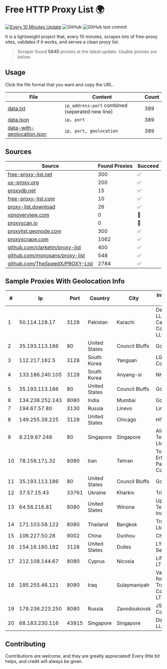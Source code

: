 
# Free HTTP Proxy List 🌍

[![Every 10 Minutes Update](https://github.com/mertguvencli/http-proxy-list/actions/workflows/main.yml/badge.svg?branch=main)](https://github.com/mertguvencli/http-proxy-list/actions/workflows/main.yml)
![GitHub](https://img.shields.io/github/license/mertguvencli/http-proxy-list)
![GitHub last commit](https://img.shields.io/github/last-commit/mertguvencli/http-proxy-list)

It is a lightweight project that, every 10 minutes, scrapes lots of free-proxy sites, validates if it works, and serves a clean proxy list.


> Scraper found **5645** proxies at the latest update. Usable proxies are below.

## Usage

Click the file format that you want and copy the URL.


|File|Content|Count|
|----|-------|-----|
|[data.txt](https://raw.githubusercontent.com/mertguvencli/http-proxy-list/main/proxy-list/data.txt)|`ip_address:port` combined (seperated new line)|389|
|[data.json](https://raw.githubusercontent.com/mertguvencli/http-proxy-list/main/proxy-list/data.json)|`ip, port`|389|
|[data-with-geolocation.json](https://raw.githubusercontent.com/mertguvencli/http-proxy-list/main/proxy-list/data-with-geolocation.json)|`ip, port, geolocation`|389|

## Sources

|Source|Found Proxies|Succeed|
|------|-------------|-------|
|[free-proxy-list.net](https://free-proxy-list.net)|300|✅|
|[us-proxy.org](https://www.us-proxy.org)|200|✅|
|[proxydb.net](http://proxydb.net)|15|✅|
|[free-proxy-list.com](https://free-proxy-list.com/?page=&port=&type%5B%5D=http&type%5B%5D=https&up_time=0&search=Search)|10|✅|
|[proxy-list.download](https://www.proxy-list.download/HTTP)|26|✅|
|[vpnoverview.com](https://vpnoverview.com/privacy/anonymous-browsing/free-proxy-servers)|0|🚫|
|[proxyscan.io](https://www.proxyscan.io)|0|🚫|
|[proxylist.geonode.com](https://proxylist.geonode.com/api/proxy-list?limit=300&page=1&sort_by=lastChecked&sort_type=desc&protocols=http,https)|300|✅|
|[proxyscrape.com](https://api.proxyscrape.com/v2/?request=displayproxies&protocol=http&timeout=10000&country=all&ssl=all&anonymity=all)|1062|✅|
|[github.com/clarketm/proxy-list](https://raw.githubusercontent.com/clarketm/proxy-list/master/proxy-list-raw.txt)|400|✅|
|[github.com/monosans/proxy-list](https://raw.githubusercontent.com/monosans/proxy-list/main/proxies/http.txt)|548|✅|
|[github.com/TheSpeedX/PROXY-List](https://raw.githubusercontent.com/TheSpeedX/PROXY-List/master/http.txt)|2784|✅|


## Sample Proxies With Geolocation Info

|#|Ip|Port|Country|City|Internet Service Provider|
|-|--|----|-------|----|-------------------------|
|1|50.114.128.17|3128|Pakistan|Karachi|Delta Centric LLC, Comcast Cable Communications, LLC|
|2|35.193.113.186|80|United States|Council Bluffs|Google LLC|
|3|112.217.162.5|3128|South Korea|Yangsan|LG DACOM Corporation|
|4|133.186.240.105|3128|South Korea|Anyang-si|NHN|
|5|35.193.113.186|80|United States|Council Bluffs|Google LLC|
|6|134.238.252.143|8080|India|Mumbai|Google LLC|
|7|194.67.57.80|3130|Russia|Linevo|Linevo|
|8|149.255.39.225|3128|United States|Chicago|HIVELOCITY, Inc.|
|9|8.219.97.248|80|Singapore|Singapore|Alibaba (US) Technology Co., Ltd.|
|10|78.158.171.32|8080|Iran|Tehran|Tose'h Fanavari Ertebabat Pasargad Arian Co. PJS|
|11|35.193.113.186|80|United States|Council Bluffs|Google LLC|
|12|37.57.15.43|33761|Ukraine|Kharkiv|Triolan|
|13|64.56.216.81|8080|United States|Winona|Upchurch Telecom & Data, Inc.|
|14|171.103.58.122|8080|Thailand|Bangkok|True Internet Co., Ltd.|
|15|106.227.50.28|9002|China|Dunhou|China Telecom|
|16|154.16.180.182|3128|United States|Dulles|LYIT Internet Services|
|17|212.108.144.67|8080|Cyprus|Nicosia|Lifecell Digital LTD|
|18|185.255.46.121|8080|Iraq|Sulaymaniyah|Valin Company for General Trading and Communication LTD|
|19|178.236.223.250|8080|Russia|Zavodoukovsk|JSC "Russian Company" LIR|
|20|68.183.230.116|43915|Singapore|Singapore|DigitalOcean, LLC|



## Contributing

Contributions are welcome, and they are greatly appreciated! Every
little bit helps, and credit will always be given.

